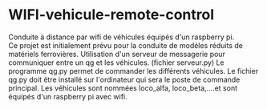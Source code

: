 # WIFI-vehicule-remote-control
Conduite à distance par wifi de véhicules équipés d'un raspberry pi.  
Ce projet est initialement prévu pour la conduite de modéles réduits de matériels ferrovières.
Utilisation d'un serveur de messagerie pour communiquer entre un qg et les véhicules. (fichier serveur.py)
Le programme qg.py permet de commander les différents véhicules. Le fichier qg.py doit être installé sur l'ordinateur qui sera le poste de commande principal.
Les véhicules sont nommées loco_alfa, loco_beta,....et sont équipés d'un raspberry pi avec wifi.
